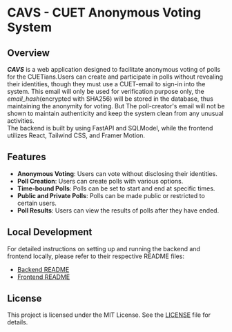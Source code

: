 # CAVS - CUET Anonymous Voting System

## Overview

***CAVS*** is a web application designed to facilitate anonymous voting of polls for the CUETians.Users can create and participate in polls without revealing their identities, though they must use a CUET-email to sign-in into the system. This email will only be used for verification purpose only, the *email_hash*(encrypted with SHA256) will be stored in the database, thus maintaining the anonymity for voting. But The poll-creator's email will not be shown to maintain authenticity and keep the system clean from any unusual activities.\
The backend is built by using FastAPI and SQLModel, while the frontend utilizes React, Tailwind CSS, and Framer Motion.

## Features

- **Anonymous Voting**: Users can vote without disclosing their identities.
- **Poll Creation**: Users can create polls with various options.
- **Time-bound Polls**: Polls can be set to start and end at specific times.
- **Public and Private Polls**: Polls can be made public or restricted to certain users.
- **Poll Results**: Users can view the results of polls after they have ended.

## Local Development

For detailed instructions on setting up and running the backend and frontend locally, please refer to their respective README files:

- [Backend README](./backend/README.md)
- [Frontend README](./frontend/README.md)


## License
This project is licensed under the MIT License. See the [LICENSE](LICENSE) file for details.
